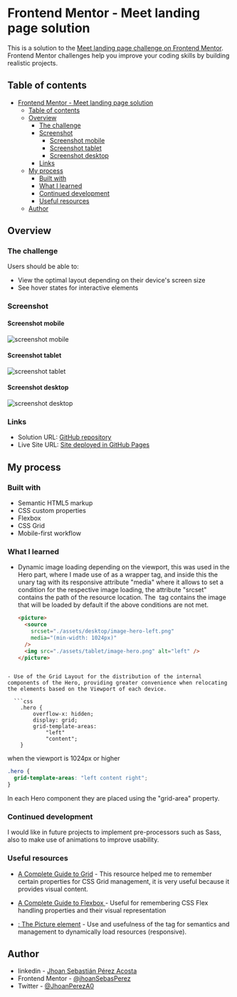 # Frontend Mentor - Meet landing page solution

This is a solution to the [Meet landing page challenge on Frontend Mentor](https://www.frontendmentor.io/challenges/meet-landing-page-rbTDS6OUR). Frontend Mentor challenges help you improve your coding skills by building realistic projects.

## Table of contents

- [Frontend Mentor - Meet landing page solution](#frontend-mentor---meet-landing-page-solution)
  - [Table of contents](#table-of-contents)
  - [Overview](#overview)
    - [The challenge](#the-challenge)
    - [Screenshot](#screenshot)
      - [Screenshot mobile](#screenshot-mobile)
      - [Screenshot tablet](#screenshot-tablet)
      - [Screenshot desktop](#screenshot-desktop)
    - [Links](#links)
  - [My process](#my-process)
    - [Built with](#built-with)
    - [What I learned](#what-i-learned)
    - [Continued development](#continued-development)
    - [Useful resources](#useful-resources)
  - [Author](#author)

## Overview

### The challenge

Users should be able to:

- View the optimal layout depending on their device's screen size
- See hover states for interactive elements

### Screenshot

#### Screenshot mobile

![screenshot mobile](./screenshot-mobile.png)

#### Screenshot tablet

![screenshot tablet](./screenshot-tablet.png)

#### Screenshot desktop

![screenshot desktop](./screenshot-desktop.png)

### Links

- Solution URL: [GitHub repository](https://github.com/jhoanSebasPerez/meet-landing-page-solution)
- Live Site URL: [Site deployed in GitHub Pages](https://jhoansebasperez.github.io/meet-landing-page-solution/)

## My process

### Built with

- Semantic HTML5 markup
- CSS custom properties
- Flexbox
- CSS Grid
- Mobile-first workflow

### What I learned

- Dynamic image loading depending on the viewport, this was used in the Hero part, where I made use of <picture> as a wrapper tag, and inside this the unary tag <source> with its responsive attribute "media" where it allows to set a condition for the respective image loading, the attribute "srcset" contains the path of the resource location. The <img> tag contains the image that will be loaded by default if the above conditions are not met.
  ```html
  <picture>
    <source
      srcset="./assets/desktop/image-hero-left.png"
      media="(min-width: 1024px)"
    />
    <img src="./assets/tablet/image-hero.png" alt="left" />
  </picture>
  ```

````

- Use of the Grid Layout for the distribution of the internal components of the Hero, providing greater convenience when relocating the elements based on the Viewport of each device.

  ```css
    .hero {
        overflow-x: hidden;
        display: grid;
        grid-template-areas:
            "left"
            "content";
    }
````

when the viewport is 1024px or higher

```css
.hero {
  grid-template-areas: "left content right";
}
```

In each Hero component they are placed using the "grid-area" property.

### Continued development

I would like in future projects to implement pre-processors such as Sass, also to make use of animations to improve usability.

### Useful resources

- [A Complete Guide to Grid](https://css-tricks.com/snippets/css/complete-guide-grid/) - This resource helped me to remember certain properties for CSS Grid management, it is very useful because it provides visual content.

- [A Complete Guide to Flexbox
  ](https://css-tricks.com/snippets/css/a-guide-to-flexbox/) - Useful for remembering CSS Flex handling properties and their visual representation

- [<picture>: The Picture element](https://developer.mozilla.org/en-US/docs/Web/HTML/Element/picture) - Use and usefulness of the <picture> tag for semantics and management to dynamically load resources (responsive).

## Author

- linkedin - [Jhoan Sebastián Pérez Acosta](https://www.your-site.com)
- Frontend Mentor - [@jhoanSebasPerez](https://www.frontendmentor.io/profile/jhoanSebasPerez)
- Twitter - [@JhoanPerezA0](https://twitter.com/JhoanPerezA0)
